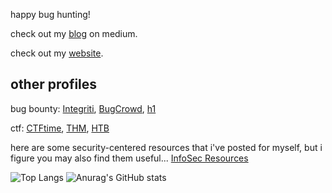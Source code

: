 happy bug hunting! 

check out my [blog](https://medium.com/@z3r0syf3r) on medium.

check out my [website](https://z3r0syf3r.com).

other profiles
---
bug bounty: [Integriti](https://app.intigriti.com/researcher/profile/z3r0syf3r), [BugCrowd](https://bugcrowd.com/z3r0syf3r), [h1](https://hackerone.com/z3r0syf3r)

ctf: [CTFtime](https://ctftime.org/user/192457), [THM](https://tryhackme.com/p/z3r0syf3r), [HTB](https://app.hackthebox.com/users/1929154)

here are some security-centered resources that i've posted for myself, but i figure you may also find them useful... 
[InfoSec Resources](https://github.com/dante0x5f/info_sec_resources)


![Top Langs](https://github-readme-stats.vercel.app/api/top-langs/?username=z3r0syf3r&layout=compact&theme=dark&langs_count=4)
![Anurag's GitHub stats](https://github-readme-stats.vercel.app/api?username=anuraghazra&show_icons=true&rank_icon=github&theme=dark&hide_title=true&hide=issues)
